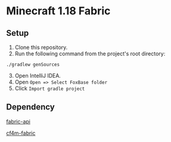 # Minecraft 1.18 Fabric
## Setup
1. Clone this repository.
2. Run the following command from the project's root directory:
```
./gradlew genSources
```
3. Open IntelliJ IDEA.
4. Open `Open => Select FoxBase folder`
5. Click `Import gradle project`

## Dependency

[fabric-api](https://www.curseforge.com/minecraft/mc-mods/fabric-api)

[cf4m-fabric](https://github.com/cf4m/cf4m-fabric/releases)
